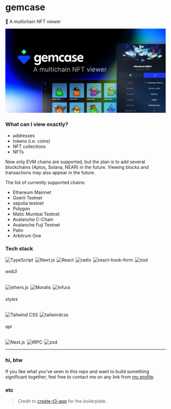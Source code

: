 # gemcase
💎 A multichain NFT viewer

![gemcase cover](./public/img/cover.jpg)

### What can I view exactly?

- addresses
- tokens (i.e. coins)
- NFT collections
- NFTs

Now only EVM chains are supported, but the plan is to add several blockchains (Aptos, Solana, NEAR) in the future. Viewing blocks and transactions may also appear in the future.

The list of currently supported chains:
- Ethereum Mainnet
- Goerli Testnet
- sepolia testnet
- Polygon
- Matic Mumbai Testnet
- Avalanche C-Chain
- Avalanche Fuji Testnet
- Palm
- Arbitrum One


### Tech stack

<div style="display: flex; gap: 6px;">
  <img alt="TypeScript" src="https://img.shields.io/badge/TypeScript-%232f74c0.svg?&logo=typescript&logoColor=white" />
  <img alt="Next.js" src="https://img.shields.io/badge/Next.js-%23242431.svg?logo=next.js&logoColor=white" />
  <img alt="React" src="https://img.shields.io/badge/React-%236bb9e6.svg?logo=react&logoColor=white" />
  <img alt="radix" src="https://img.shields.io/badge/Radix%20UI-%23242431.svg" />
  <img alt="react-hook-form" src="https://img.shields.io/badge/react--hook--form-%23ec5990.svg" />
  <img alt="zod" src="https://img.shields.io/badge/Zod-%233068b7.svg?logo=zod" />
</div>

###### web3
<div style="display: flex; gap: 6px;">
  <img alt="ethers.js" src="https://img.shields.io/badge/ethers.js-%23242431.svg?logo=ethereum&logoColor=white" />
  <img alt="Moralis" src="https://img.shields.io/badge/Moralis-%231abee6.svg" />
  <img alt="Infura" src="https://img.shields.io/badge/Infura-%23ff5833.svg" />
</div>

###### styles
<div style="display: flex; gap: 6px;">
  <img alt="Tailwind CSS" src="https://img.shields.io/badge/Tailwind%20CSS-%2357a7e1.svg?logo=tailwindcss&logoColor=white" />
  <img alt="tailwindcss" src="https://img.shields.io/badge/Sass-%23ce649a.svg?logo=sass&logoColor=white" />
</div>

###### api
<div style="display: flex; gap: 6px;">
  <img alt="Next.js" src="https://img.shields.io/badge/Next.js-%23242431.svg?logo=next.js&logoColor=white" />
  <img alt="tRPC" src="https://img.shields.io/badge/tRPC-%23327db9.svg?logo=trpc&logoColor=white" />
  <img alt="zod" src="https://img.shields.io/badge/Zod-%233068b7.svg?logo=zod" />
</div>

---

### hi, btw

If you like what you've seen in this repo and want to build something significant together, feel free to contact me on any link from [my profile](https://github.com/pyncz).

### etc

> Credit to [create-t3-app](https://github.com/t3-oss/create-t3-app) for the boilerplate.
